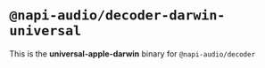 # `@napi-audio/decoder-darwin-universal`

This is the **universal-apple-darwin** binary for `@napi-audio/decoder`
